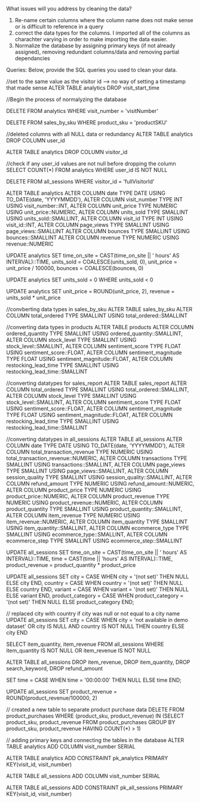 What issues will you address by cleaning the data?
1) Re-name certain columns where the column name does not make sense or is difficult to reference in a query
2) correct the data types for the columns. I imported all of the columns as charachter varying in order to make importing the data easier.
3) Normalize the database by assigning primary keys (if not already assigned), removing redundant columns/data and removing partial dependancies




Queries:
Below, provide the SQL queries you used to clean your data.

//set to the same value as the visitor id --> no way of setting a timestamp that made sense
ALTER TABLE analytics
DROP visit_start_time

//Begin the process of normalyzing the database

DELETE FROM analytics WHERE visit_number = 'visitNumber' 

DELETE FROM sales_by_sku
WHERE product_sku = 'productSKU'

//deleted columns with all NULL data or redundancy
ALTER TABLE analytics
DROP COLUMN user_id

ALTER TABLE analytics
DROP COLUMN visitor_id

//check if any user_id values are not null before dropping the column
SELECT COUNT(*) FROM analytics
WHERE user_id IS NOT NULL

DELETE FROM all_sessions WHERE visitor_id = 'fullVisitorId'


ALTER TABLE analytics
ALTER COLUMN date TYPE DATE USING TO_DATE(date, 'YYYYMMDD'),
ALTER COLUMN visit_number TYPE INT USING visit_number::INT,
ALTER COLUMN unit_price TYPE NUMERIC USING unit_price::NUMERIC, 
ALTER COLUMN units_sold TYPE SMALLINT USING units_sold::SMALLINT, 
ALTER COLUMN visit_id TYPE INT USING visit_id::INT, 
ALTER COLUMN page_views TYPE SMALLINT USING page_views::SMALLINT
ALTER COLUMN bounces TYPE SMALLINT USING bounces::SMALLINT
ALTER COLUMN revenue TYPE NUMERIC USING revenue::NUMERIC

UPDATE analytics
SET time_on_site = CAST(time_on_site || ' hours' AS INTERVAL)::TIME,
    units_sold = COALESCE(units_sold, 0),
    unit_price = unit_price / 100000,
    bounces = COALESCE(bounces, 0)

UPDATE analytics
SET units_sold = 0 
WHERE units_sold < 0

UPDATE analytics
SET unit_price = ROUND(unit_price, 2), 
	revenue = units_sold * unit_price

//convberting data types in sales_by_sku
ALTER TABLE sales_by_sku
ALTER COLUMN total_ordered TYPE SMALLINT USING total_ordered::SMALLINT

//converting data types in products
ALTER TABLE products
ALTER COLUMN ordered_quantity TYPE SMALLINT USING ordered_quantity::SMALLINT, 
ALTER COLUMN stock_level TYPE SMALLINT USING stock_level::SMALLINT,
ALTER COLUMN sentiment_score TYPE FLOAT USING sentiment_score::FLOAT,
ALTER COLUMN sentiment_magnitude TYPE FLOAT USING sentiment_magnitude::FLOAT, 
ALTER COLUMN restocking_lead_time TYPE SMALLINT USING restocking_lead_time::SMALLINT

//converting datatypes for sales_report
ALTER TABLE sales_report
ALTER COLUMN total_ordered TYPE SMALLINT USING total_ordered::SMALLINT, 
ALTER COLUMN stock_level TYPE SMALLINT USING stock_level::SMALLINT,
ALTER COLUMN sentiment_score TYPE FLOAT USING sentiment_score::FLOAT,
ALTER COLUMN sentiment_magnitude TYPE FLOAT USING sentiment_magnitude::FLOAT, 
ALTER COLUMN restocking_lead_time TYPE SMALLINT USING restocking_lead_time::SMALLINT

//converting datatypes in all_sessions
ALTER TABLE all_sessions
ALTER COLUMN date TYPE DATE USING TO_DATE(date, 'YYYYMMDD'),
ALTER COLUMN total_transaction_revenue TYPE NUMERIC USING total_transaction_revenue::NUMERIC,
ALTER COLUMN transactions TYPE SMALLINT USING transactions::SMALLINT,
ALTER COLUMN page_views TYPE SMALLINT USING page_views::SMALLINT,
ALTER COLUMN session_quality TYPE SMALLINT USING session_quality::SMALLINT,
ALTER COLUMN refund_amount TYPE NUMERIC USING refund_amount::NUMERIC,
ALTER COLUMN product_price TYPE NUMERIC USING product_price::NUMERIC,
ALTER COLUMN product_revenue TYPE NUMERIC USING product_revenue::NUMERIC,
ALTER COLUMN product_quantity TYPE SMALLINT USING product_quantity::SMALLINT,
ALTER COLUMN item_revenue TYPE NUMERIC USING item_revenue::NUMERIC,
ALTER COLUMN item_quantity TYPE SMALLINT USING item_quantity::SMALLINT,
ALTER COLUMN ecommerce_type TYPE SMALLINT USING ecommerce_type::SMALLINT,
ALTER COLUMN ecommerce_step TYPE SMALLINT USING ecommerce_step::SMALLINT

UPDATE all_sessions
SET time_on_site = CAST(time_on_site || ' hours' AS INTERVAL)::TIME,
	time = CAST(time || 'hours' AS INTERVAL)::TIME,
	product_revenue = product_quantity * product_price
  
  UPDATE all_sessions
SET 
    city = CASE
                WHEN city = '(not set)' THEN NULL
                ELSE city
            END,
    country = CASE
                WHEN country = '(not set)' THEN NULL
                ELSE country
              END,
    variant = CASE
                WHEN variant = '(not set)' THEN NULL
                ELSE variant
              END,
    product_category = CASE
                        WHEN product_category = '(not set)' THEN NULL
                        ELSE product_category
                      END;
                      
// replaced city with country if city was null or not equal to a city name
UPDATE all_sessions
SET city = 
	CASE 
		WHEN city = 'not available in demo dataset' OR city IS NULL 
		AND country IS NOT NULL
		THEN country
	ELSE city
END

SELECT item_quantity, item_revenue FROM all_sessions WHERE item_quantity IS NOT NULL OR item_revenue IS NOT NULL

ALTER TABLE all_sessions
DROP item_revenue,
DROP item_quantity,
DROP search_keyword,
DROP refund_amount


SET time = 
		CASE 
			WHEN time = '00:00:00' THEN NULL
			ELSE time
		END;

UPDATE all_sessions
SET product_revenue = ROUND(product_revenue/100000, 2)

// created a new table to separate product purchase data
DELETE FROM product_purchases
WHERE (product_sku, product_revenue) IN
(SELECT product_sku, product_revenue FROM product_purchases
GROUP BY product_sku, product_revenue
HAVING COUNT(*) > 1)

// adding primary keys and connecting the tables in the database
ALTER TABLE analytics ADD COLUMN visit_number SERIAL

ALTER TABLE analytics
ADD CONSTRAINT pk_analytics PRIMARY KEY(visit_id, visit_number)

ALTER TABLE all_sessions ADD COLUMN visit_number SERIAL

ALTER TABLE all_sessions
ADD CONSTRAINT pk_all_sessions PRIMARY KEY(visit_id, visit_number)

